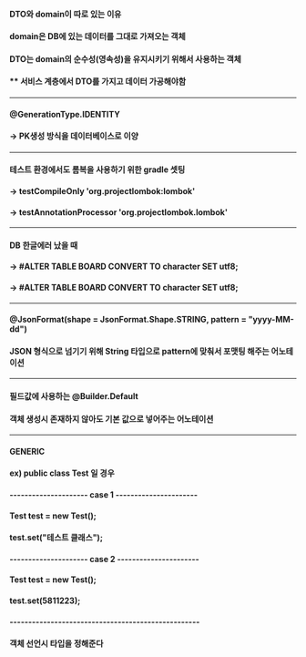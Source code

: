 #### DTO와 domain이 따로 있는 이유
#### domain은 DB에 있는 데이터를 그대로 가져오는 객체
#### DTO는 domain의 순수성(영속성)을 유지시키기 위해서 사용하는 객체
#### ** 서비스 계층에서 DTO를 가지고 데이터 가공해야함

<hr/>

#### @GenerationType.IDENTITY
#### -> PK생성 방식을 데이터베이스로 이양

<hr/>

#### 테스트 환경에서도 롬복을 사용하기 위한 gradle 셋팅
#### -> 	testCompileOnly 'org.projectlombok:lombok'
#### -> 	testAnnotationProcessor 'org.projectlombok.lombok'

<hr/>

#### DB 한글에러 났을 때 
#### -> 	#ALTER TABLE BOARD CONVERT TO character SET utf8; 
#### -> 	#ALTER TABLE BOARD CONVERT TO character SET utf8;

<hr/>

#### @JsonFormat(shape = JsonFormat.Shape.STRING, pattern = "yyyy-MM-dd")
#### JSON 형식으로 넘기기 위해 String 타입으로 pattern에 맞춰서 포맷팅 해주는 어노테이션

<hr/>

#### 필드값에 사용하는 @Builder.Default 
#### 객체 생성시 존재하지 않아도 기본 값으로 넣어주는 어노테이션

<hr/>

#### GENERIC 
#### ex) public class Test<E> 일 경우
#### --------------------- case 1 ----------------------
#### Test test = new Test<String>();
#### test.set("테스트 클래스");
#### --------------------- case 2 ----------------------
#### Test test = new Test<Int>();
#### test.set(5811223);
#### ---------------------------------------------------
#### 객체 선언시 타입을 정해준다